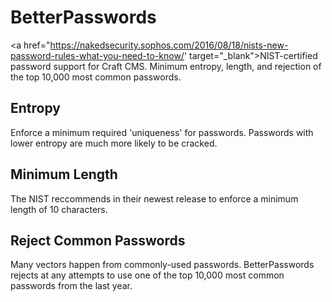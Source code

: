# BetterPasswords
<a href="https://nakedsecurity.sophos.com/2016/08/18/nists-new-password-rules-what-you-need-to-know/' target="_blank">NIST-certified</a> password support for Craft CMS. Minimum entropy, length, and rejection of the top 10,000 most common passwords.

## Entropy
Enforce a minimum required 'uniqueness' for passwords. Passwords with lower entropy are much more likely to be cracked.

## Minimum Length
The NIST reccommends in their newest release to enforce a minimum length of 10 characters.

## Reject Common Passwords
Many vectors happen from commonly-used passwords. BetterPasswords rejects at any attempts to use one of the top 10,000 most common passwords from the last year.
